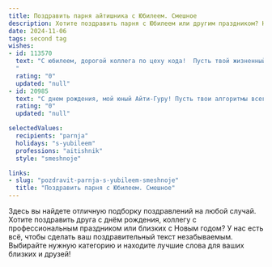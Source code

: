```yaml
---
title: Поздравить парня айтишника с Юбилеем. Смешное
description: Хотите поздравить парня с Юбилеем или другим праздником? Наш ИИ создаст незабываемое поздравление, а вы обязательно выделитесь среди других.  
date: 2024-11-06
tags: second tag
wishes:
- id: 113570
  text: "С юбилеем, дорогой коллега по цеху кода!  Пусть твой жизненный путь будет таким же увлекательным, как отладка сложного скрипта, а  баги в судьбе встречаются не чаще, чем  нулевые указатели в твоем коде.  Желаю тебе миллиона долларов,  терабайтов счастья и  гигагерц  здоровья!  Пусть  твоя жизнь будет круче любого хайпа, а зарплата - выше, чем пинг в  самой удаленной точке планеты!
  "
  rating: "0"
  updated: "null"
- id: 20985
  text: "С днем рождения, мой юный Айти-Гуру! Пусть твои алгоритмы всегда оптимальны, а баги — редки как единичные ошибки в коде Малевича. Пусть твои сервера никогда не уходят в отказ, а твои проекты — в production без регрессии! Желаю, чтобы твоя жизнь была как хороший код — чистой, структурированной и без утечек памяти. И помни, что даже если сегодня ты завис, завтра ты снова будешь работать на максималках! Смеха и радости тебе в этот светлый день!"
  rating: "0"
  updated: "null"

selectedValues:
  recipients: "parnja"
  holidays: "s-yubileem"
  professions: "aitishnik"
  style: "smeshnoje"

links:
- slug: "pozdravit-parnja-s-yubileem-smeshnoje"
  title: "Поздравить парня с Юбилеем. Смешное"
---
```


Здесь вы найдете отличную подборку поздравлений на любой случай.
Хотите поздравить друга с днём рождения, коллегу с профессиональным праздником или близких с Новым годом? У нас есть всё, чтобы сделать ваш поздравительный текст незабываемым. Выбирайте нужную категорию и находите лучшие слова для ваших близких и друзей!
